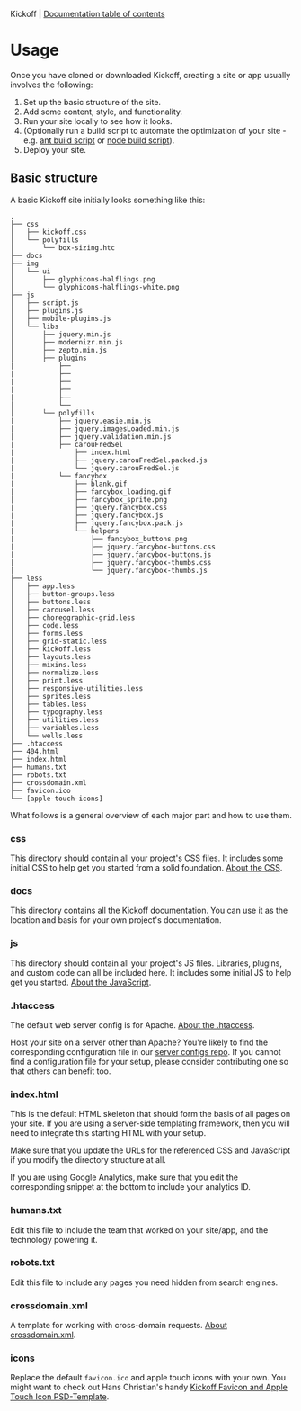 Kickoff | [Documentation table of contents](README.md)

# Usage

Once you have cloned or downloaded Kickoff, creating a site or app
usually involves the following:

1. Set up the basic structure of the site.
2. Add some content, style, and functionality.
3. Run your site locally to see how it looks.
4. (Optionally run a build script to automate the optimization of your site -
   e.g. [ant build script](https://github.com/h5bp/ant-build-script) or [node
   build script](https://github.com/h5bp/node-build-script)).
5. Deploy your site.


## Basic structure

A basic Kickoff site initially looks something like this:

```
.
├── css
│   ├── kickoff.css
│   └── polyfills
│       └── box-sizing.htc
├── docs
├── img
│   └── ui
│       ├── glyphicons-halflings.png
│       └── glyphicons-halflings-white.png
├── js
│   ├── script.js
│   ├── plugins.js
│   ├── mobile-plugins.js
│   └── libs
│       ├── jquery.min.js
│       ├── modernizr.min.js
│       ├── zepto.min.js
│       ├── plugins
|           ├──
|           ├──
|           ├──
|           ├──
|           ├──
│           └──
│       └── polyfills
|           ├── jquery.easie.min.js
|           ├── jquery.imagesLoaded.min.js
|           ├── jquery.validation.min.js
|           ├── carouFredSel
|               ├── index.html
|               ├── jquery.carouFredSel.packed.js
|               └── jquery.carouFredSel.js
|           └── fancybox
|               ├── blank.gif
|               ├── fancybox_loading.gif
|               ├── fancybox_sprite.png
|               ├── jquery.fancybox.css
|               ├── jquery.fancybox.js
|               ├── jquery.fancybox.pack.js
|               └── helpers
|                   ├── fancybox_buttons.png
|                   ├── jquery.fancybox-buttons.css
|                   ├── jquery.fancybox-buttons.js
|                   ├── jquery.fancybox-thumbs.css
|                   └── jquery.fancybox-thumbs.js
├── less
│   ├── app.less
│   ├── button-groups.less
│   ├── buttons.less
│   ├── carousel.less
│   ├── choreographic-grid.less
│   ├── code.less
│   ├── forms.less
│   ├── grid-static.less
│   ├── kickoff.less
│   ├── layouts.less
│   ├── mixins.less
│   ├── normalize.less
│   ├── print.less
│   ├── responsive-utilities.less
│   ├── sprites.less
│   ├── tables.less
│   ├── typography.less
│   ├── utilities.less
│   ├── variables.less
│   └── wells.less
├── .htaccess
├── 404.html
├── index.html
├── humans.txt
├── robots.txt
├── crossdomain.xml
├── favicon.ico
└── [apple-touch-icons]
```

What follows is a general overview of each major part and how to use them.

### css

This directory should contain all your project's CSS files. It includes some
initial CSS to help get you started from a solid foundation. [About the
CSS](css.md).

### docs

This directory contains all the Kickoff documentation. You can use it
as the location and basis for your own project's documentation.

### js

This directory should contain all your project's JS files. Libraries, plugins,
and custom code can all be included here. It includes some initial JS to help
get you started. [About the JavaScript](js.md).

### .htaccess

The default web server config is for Apache. [About the .htaccess](htaccess.md).

Host your site on a server other than Apache? You're likely to find the
corresponding configuration file in our [server configs
repo](https://github.com/h5bp/server-configs). If you cannot find a
configuration file for your setup, please consider contributing one so that
others can benefit too.

### index.html

This is the default HTML skeleton that should form the basis of all pages on
your site. If you are using a server-side templating framework, then you will
need to integrate this starting HTML with your setup.

Make sure that you update the URLs for the referenced CSS and JavaScript if you
modify the directory structure at all.

If you are using Google Analytics, make sure that you edit the corresponding
snippet at the bottom to include your analytics ID.

### humans.txt

Edit this file to include the team that worked on your site/app, and the
technology powering it.

### robots.txt

Edit this file to include any pages you need hidden from search engines.

### crossdomain.xml

A template for working with cross-domain requests. [About
crossdomain.xml](crossdomain.md).

### icons

Replace the default `favicon.ico` and apple touch icons with your own. You
might want to check out Hans Christian's handy [Kickoff Favicon and
Apple Touch Icon
PSD-Template](http://drublic.de/blog/html5-boilerplate-favicons-psd-template/).

